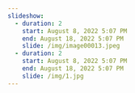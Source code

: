 ```yaml
---
slideshow:
  - duration: 2
    start: August 8, 2022 5:07 PM
    end: August 18, 2022 5:07 PM
    slide: /img/image00013.jpeg
  - duration: 2
    start: August 8, 2022 5:07 PM
    end: August 18, 2022 5:07 PM
    slide: /img/1.jpg
---
```


